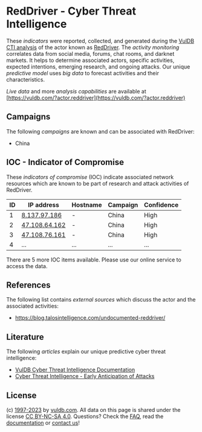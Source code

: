 # RedDriver - Cyber Threat Intelligence

These _indicators_ were reported, collected, and generated during the [VulDB CTI analysis](https://vuldb.com/?kb.cti) of the actor known as [RedDriver](https://vuldb.com/?actor.reddriver). The _activity monitoring_ correlates data from social media, forums, chat rooms, and darknet markets. It helps to determine associated actors, specific activities, expected intentions, emerging research, and ongoing attacks. Our unique _predictive model_ uses _big data_ to forecast activities and their characteristics.

_Live data_ and more _analysis capabilities_ are available at [https://vuldb.com/?actor.reddriver](https://vuldb.com/?actor.reddriver)

## Campaigns

The following _campaigns_ are known and can be associated with RedDriver:

* China

## IOC - Indicator of Compromise

These _indicators of compromise_ (IOC) indicate associated network resources which are known to be part of research and attack activities of RedDriver.

ID | IP address | Hostname | Campaign | Confidence
-- | ---------- | -------- | -------- | ----------
1 | [8.137.97.186](https://vuldb.com/?ip.8.137.97.186) | - | China | High
2 | [47.108.64.162](https://vuldb.com/?ip.47.108.64.162) | - | China | High
3 | [47.108.76.161](https://vuldb.com/?ip.47.108.76.161) | - | China | High
4 | ... | ... | ... | ...

There are 5 more IOC items available. Please use our online service to access the data.

## References

The following list contains _external sources_ which discuss the actor and the associated activities:

* https://blog.talosintelligence.com/undocumented-reddriver/

## Literature

The following _articles_ explain our unique predictive cyber threat intelligence:

* [VulDB Cyber Threat Intelligence Documentation](https://vuldb.com/?kb.cti)
* [Cyber Threat Intelligence - Early Anticipation of Attacks](https://www.scip.ch/en/?labs.20201022)

## License

(c) [1997-2023](https://vuldb.com/?kb.changelog) by [vuldb.com](https://vuldb.com/?kb.about). All data on this page is shared under the license [CC BY-NC-SA 4.0](https://creativecommons.org/licenses/by-nc-sa/4.0/). Questions? Check the [FAQ](https://vuldb.com/?kb.faq), read the [documentation](https://vuldb.com/?kb) or [contact us](https://vuldb.com/?contact)!
